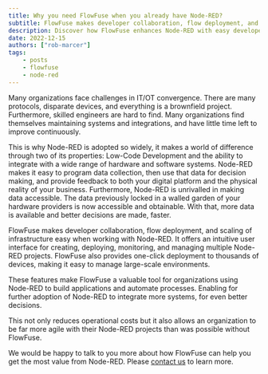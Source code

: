 ```yaml
---
title: Why you need FlowFuse when you already have Node-RED?
subtitle: FlowFuse makes developer collaboration, flow deployment, and scaling of infrastructure easy when working with Node-RED
description: Discover how FlowFuse enhances Node-RED with easy developer collaboration, flow deployment, and infrastructure scaling. Maximize the value of your Node-RED projects effortlessly.
date: 2022-12-15
authors: ["rob-marcer"]
tags:
    - posts
    - flowfuse
    - node-red
---
```


Many organizations face challenges in IT/OT convergence. There are many protocols, disparate devices, and everything is a brownfield project. Furthermore, skilled engineers are hard to find. Many organizations find themselves maintaining systems and integrations, and have little time left to improve continuously.

<!--more-->

This is why Node-RED is adopted so widely, it makes a world of difference through two of its properties: Low-Code Development and the ability to integrate with a wide range of hardware and software systems. Node-RED makes it easy to program data collection, then use that data for decision making, and provide feedback to both your digital platform and the physical reality of your business. Furthermore, Node-RED is unrivalled in making data accessible. The data previously locked in a walled garden of your hardware providers is now accessible and obtainable. With that, more data is available and better decisions are made, faster.

FlowFuse makes developer collaboration, flow deployment, and scaling of infrastructure easy when working with Node-RED. It offers an intuitive user interface for creating, deploying, monitoring, and managing multiple Node-RED projects. FlowFuse also provides one-click deployment to thousands of devices, making it easy to manage large-scale environments. 

These features make FlowFuse a valuable tool for organizations using Node-RED to build applications and automate processes. Enabling for further adoption of Node-RED to integrate more systems, for even better decisions.

This not only reduces operational costs but it also allows an organization to be far more agile with their Node-RED projects than was possible without FlowFuse.

We would be happy to talk to you more about how FlowFuse can help you get the most value from Node-RED. Please [contact us](/contact-us/) to learn more.
